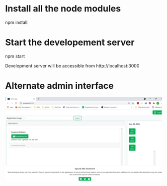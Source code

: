 # Install all the node modules

npm install

# Start the developement server

npm start

Development server will be accessible from http://localhost:3000

# Alternate admin interface

![Alternate Admin interface](screenshot_altdmin.jpeg?raw=true&sanitize=true "Alternate Admin interface")
